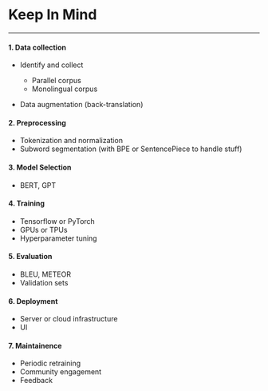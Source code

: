 # Keep In Mind
___
#### 1. Data collection 
- Identify and collect
    - Parallel corpus
    - Monolingual corpus

- Data augmentation (back-translation)

#### 2. Preprocessing
- Tokenization and normalization
- Subword segmentation (with BPE or SentencePiece to handle stuff)

#### 3. Model Selection
- BERT, GPT

#### 4. Training 
- Tensorflow or PyTorch
- GPUs or TPUs
- Hyperparameter tuning

#### 5. Evaluation
- BLEU, METEOR
- Validation sets

#### 6. Deployment
- Server or cloud infrastructure
- UI

#### 7. Maintainence
- Periodic retraining
- Community engagement
- Feedback